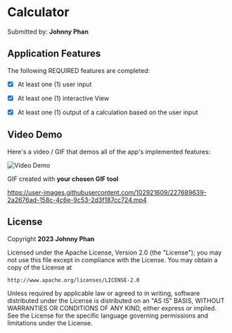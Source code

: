 # Calculator 

Submitted by: **Johnny Phan**




## Application Features

The following REQUIRED features are completed:

- [X] At least one (1) user input
- [X] At least one (1) interactive View
- [X] At least one (1) output of a calculation based on the user input


## Video Demo

Here's a video / GIF that demos all of the app's implemented features:

<img src='https://recordit.co/nfb15mc7EF' title='Video Demo' width='' alt='Video Demo' />

GIF created with **your chosen GIF tool**


https://user-images.githubusercontent.com/102921609/227689639-2a2676ad-158c-4c6e-9c53-2d3f187cc724.mp4





## License

Copyright **2023** **Johnny Phan**

Licensed under the Apache License, Version 2.0 (the "License");
you may not use this file except in compliance with the License.
You may obtain a copy of the License at

    http://www.apache.org/licenses/LICENSE-2.0

Unless required by applicable law or agreed to in writing, software
distributed under the License is distributed on an "AS IS" BASIS,
WITHOUT WARRANTIES OR CONDITIONS OF ANY KIND, either express or implied.
See the License for the specific language governing permissions and
limitations under the License.
